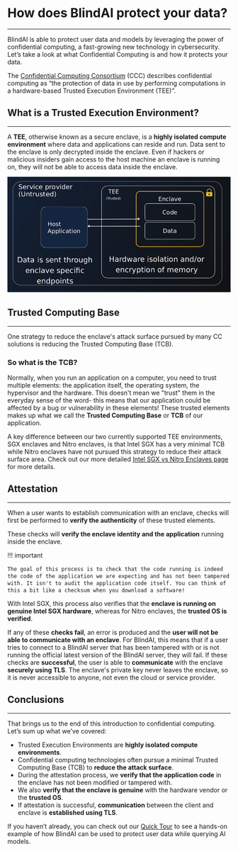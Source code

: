 # How does BlindAI protect your data?
_________________________________

BlindAI is able to protect user data and models by leveraging the power of confidential computing, a fast-growing new technology in cybersecurity. Let’s take a look at what Confidential Computing is and how it protects your data.

The [Confidential Computing Consortium](https://confidentialcomputing.io/) (CCC) describes confidential computing as “the protection of data in use by performing computations in a hardware-based Trusted Execution Environment (TEE)”.

## What is a Trusted Execution Environment?
____________________________________

A **TEE**, otherwise known as a secure enclave, is a **highly isolated compute environment** where data and applications can reside and run. Data sent to the enclave is only decrypted inside the enclave. Even if hackers or malicious insiders gain access to the host machine an enclave is running on, they will not be able to access data inside the enclave.

![Trusted Execution Environment](../../assets/TEE.png)

## Trusted Computing Base
______________________________________

One strategy to reduce the enclave's attack surface pursued by many CC solutions is reducing the Trusted Computing Base (TCB).

### So what is the TCB?

Normally, when you run an application on a computer, you need to trust multiple elements: the application itself, the operating system, the hypervisor and the hardware. This doesn't mean we "trust" them in the everyday sense of the word- this means that our application could be affected by a bug or vulnerability in these elements! These trusted elements makes up what we call the **Trusted Computing Base** or **TCB** of our application.

A key difference between our two currently supported TEE environments, SGX enclaves and Nitro enclaves, is that Intel SGX has a very minimal TCB while Nitro enclaves have not pursued this strategy to reduce their attack surface area. Check out our more detailed [Intel SGX vs Nitro Enclaves page](../concepts/SGX_vs_Nitro.md) for more details.

## Attestation
___________________

When a user wants to establish communication with an enclave, checks will first be performed to **verify the authenticity** of these trusted elements.

These checks will **verify the enclave identity and the application** running inside the enclave. 

!!! important

	The goal of this process is to check that the code running is indeed the code of the application we are expecting and has not been tampered with. It isn't to audit the application code itself. You can think of this a bit like a checksum when you download a software!

With Intel SGX, this process also verifies that the **enclave is running on genuine Intel SGX hardware**, whereas for Nitro enclaves, the **trusted OS is verified**.

If any of these **checks fail**, an error is produced and the **user will not be able to communicate with an enclave**. For BlindAI, this means that if a user tries to connect to a BlindAI server that has been tampered with or is not running the official latest version of the BlindAI server, they will fail. If these checks are **successful**, the user is able to **communicate** with the enclave **securely using TLS**. The enclave's private key never leaves the enclave, so it is never accessible to anyone, not even the cloud or service provider.

## Conclusions
___________________________________________

That brings us to the end of this introduction to confidential computing. Let’s sum up what we’ve covered:

- Trusted Execution Environments are **highly isolated compute environments**.
- Confidential computing technologies often pursue a minimal Trusted Computing Base (TCB) to **reduce the attack surface**.
- During the attestation process, we **verify that the application code** in the enclave has not been modified or tampered with.
- We also **verify that the enclave is genuine** with the hardware vendor or the **trusted OS**.
- If attestation is successful, **communication** between the client and enclave is **established using TLS**.

If you haven’t already, you can check out our [Quick Tour](quick-tour.ipynb) to see a hands-on example of how BlindAI can be used to protect user data while querying AI models.